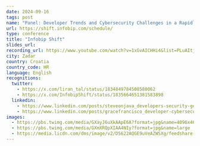 ```yaml
---
date: 2024-09-16
tags: post
name: "Panel: Developer Trends and Cybersecurity Challenges in a Rapidly Changing Landscape with GenAI"
url: https://shift.infobip.com/schedule/
type: conference
title: "Infobip Shift"
slides_url:
recording_url: https://www.youtube.com/watch?v=1xGvAICHHi4&list=PLuAItjWV4peEf3Ro3GL69lGtGFOcMKyEp&index=29
city: Zadar
country: Croatia
country_code: HR
language: English
recognitions:
  twitter:
    - https://x.com/liran_tal/status/1834849784508580062
    - https://x.com/InfobipShift/status/1835664651381583898
  linkedin:
    - https://www.linkedin.com/posts/steveonjava_developers-security-genai-activity-7241495671260766210-ZcNv?utm_source=share&utm_medium=member_desktop
    - https://www.linkedin.com/posts/gracefrancisco_developer-cybersecurity-genai-activity-7274803305736765441-ZWAF?utm_source=share&utm_medium=member_desktop
images:
  - https://pbs.twimg.com/media/GXayJ6uXkAApE6A?format=jpg&name=4096x4096
  - https://pbs.twimg.com/media/GXmXRQpXIAA4NIy?format=jpg&name=large
  - https://media.licdn.com/dms/image/v2/D5622AQGE9uVeAZWSXg/feedshare-shrink_2048_1536/feedshare-shrink_2048_1536/0/1726507107093?e=1729123200&v=beta&t=t6cyFYgpvUKHdcids5EMbjXtBLhTVmQRs2kCeOZJwRc
---
```

